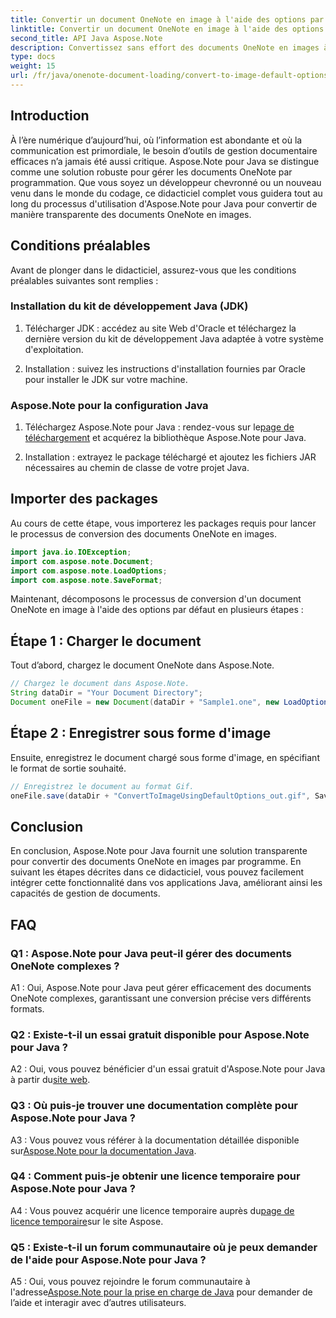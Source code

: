 ```yaml
---
title: Convertir un document OneNote en image à l'aide des options par défaut - Java
linktitle: Convertir un document OneNote en image à l'aide des options par défaut - Java
second_title: API Java Aspose.Note
description: Convertissez sans effort des documents OneNote en images à l'aide d'Aspose.Note pour Java. Suivez ce didacticiel étape par étape pour une intégration transparente.
type: docs
weight: 15
url: /fr/java/onenote-document-loading/convert-to-image-default-options/
---
```

## Introduction

À l’ère numérique d’aujourd’hui, où l’information est abondante et où la communication est primordiale, le besoin d’outils de gestion documentaire efficaces n’a jamais été aussi critique. Aspose.Note pour Java se distingue comme une solution robuste pour gérer les documents OneNote par programmation. Que vous soyez un développeur chevronné ou un nouveau venu dans le monde du codage, ce didacticiel complet vous guidera tout au long du processus d'utilisation d'Aspose.Note pour Java pour convertir de manière transparente des documents OneNote en images.

## Conditions préalables

Avant de plonger dans le didacticiel, assurez-vous que les conditions préalables suivantes sont remplies :

### Installation du kit de développement Java (JDK)

1. Télécharger JDK : accédez au site Web d'Oracle et téléchargez la dernière version du kit de développement Java adaptée à votre système d'exploitation.
   
2. Installation : suivez les instructions d'installation fournies par Oracle pour installer le JDK sur votre machine.

### Aspose.Note pour la configuration Java

1.  Téléchargez Aspose.Note pour Java : rendez-vous sur le[page de téléchargement](https://releases.aspose.com/note/java/) et acquérez la bibliothèque Aspose.Note pour Java.
   
2. Installation : extrayez le package téléchargé et ajoutez les fichiers JAR nécessaires au chemin de classe de votre projet Java.

## Importer des packages

Au cours de cette étape, vous importerez les packages requis pour lancer le processus de conversion des documents OneNote en images.

```java
import java.io.IOException;
import com.aspose.note.Document;
import com.aspose.note.LoadOptions;
import com.aspose.note.SaveFormat;
```

Maintenant, décomposons le processus de conversion d'un document OneNote en image à l'aide des options par défaut en plusieurs étapes :

## Étape 1 : Charger le document

Tout d’abord, chargez le document OneNote dans Aspose.Note.

```java
// Chargez le document dans Aspose.Note.
String dataDir = "Your Document Directory";
Document oneFile = new Document(dataDir + "Sample1.one", new LoadOptions());
```

## Étape 2 : Enregistrer sous forme d'image

Ensuite, enregistrez le document chargé sous forme d'image, en spécifiant le format de sortie souhaité.

```java
// Enregistrez le document au format Gif.
oneFile.save(dataDir + "ConvertToImageUsingDefaultOptions_out.gif", SaveFormat.Gif);
```

## Conclusion

En conclusion, Aspose.Note pour Java fournit une solution transparente pour convertir des documents OneNote en images par programme. En suivant les étapes décrites dans ce didacticiel, vous pouvez facilement intégrer cette fonctionnalité dans vos applications Java, améliorant ainsi les capacités de gestion de documents.

## FAQ

### Q1 : Aspose.Note pour Java peut-il gérer des documents OneNote complexes ?

A1 : Oui, Aspose.Note pour Java peut gérer efficacement des documents OneNote complexes, garantissant une conversion précise vers différents formats.

### Q2 : Existe-t-il un essai gratuit disponible pour Aspose.Note pour Java ?

 A2 : Oui, vous pouvez bénéficier d'un essai gratuit d'Aspose.Note pour Java à partir du[site web](https://releases.aspose.com/).

### Q3 : Où puis-je trouver une documentation complète pour Aspose.Note pour Java ?

 A3 : Vous pouvez vous référer à la documentation détaillée disponible sur[Aspose.Note pour la documentation Java](https://reference.aspose.com/note/java/).

### Q4 : Comment puis-je obtenir une licence temporaire pour Aspose.Note pour Java ?

 A4 : Vous pouvez acquérir une licence temporaire auprès du[page de licence temporaire](https://purchase.aspose.com/temporary-license/)sur le site Aspose.

### Q5 : Existe-t-il un forum communautaire où je peux demander de l'aide pour Aspose.Note pour Java ?

 A5 : Oui, vous pouvez rejoindre le forum communautaire à l'adresse[Aspose.Note pour la prise en charge de Java](https://forum.aspose.com/c/note/28) pour demander de l’aide et interagir avec d’autres utilisateurs.